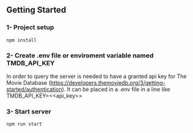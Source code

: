 ## Getting Started
### 1- Project setup
```
npm install
```

### 2- Create .env file or enviroment variable named TMDB_API_KEY
In order to query the server is needed to have a granted api key for The Movie Database (https://developers.themoviedb.org/3/getting-started/authentication).
It can be placed in a .env file in a line like TMDB_API_KEY=<<api_key>>


### 3- Start server
```
npm run start
```
